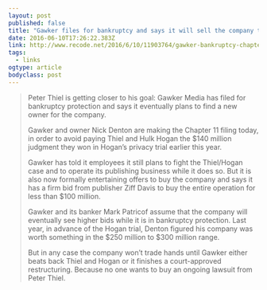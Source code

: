 ```yaml
---
layout: post 
published: false 
title: "Gawker files for bankruptcy and says it will sell the company to Ziff Davis or someone else" 
date: 2016-06-10T17:26:22.383Z 
link: http://www.recode.net/2016/6/10/11903764/gawker-bankruptcy-chapter-11-sale-ziff-davis 
tags:
  - links
ogtype: article 
bodyclass: post 
---
```


> Peter Thiel is getting closer to his goal: Gawker Media has filed for bankruptcy protection and says it eventually plans to find a new owner for the company.
> 
> Gawker and owner Nick Denton are making the Chapter 11 filing today, in order to avoid paying Thiel and Hulk Hogan the $140 million judgment they won in Hogan’s privacy trial earlier this year.
> 
> Gawker has told it employees it still plans to fight the Thiel/Hogan case and to operate its publishing business while it does so. But it is also now formally entertaining offers to buy the company and says it has a firm bid from publisher Ziff Davis to buy the entire operation for less than $100 million.
> 
> Gawker and its banker Mark Patricof assume that the company will eventually see higher bids while it is in bankruptcy protection. Last year, in advance of the Hogan trial, Denton figured his company was worth something in the $250 million to $300 million range.
> 
> But in any case the company won’t trade hands until Gawker either beats back Thiel and Hogan or it finishes a court-approved restructuring. Because no one wants to buy an ongoing lawsuit from Peter Thiel.